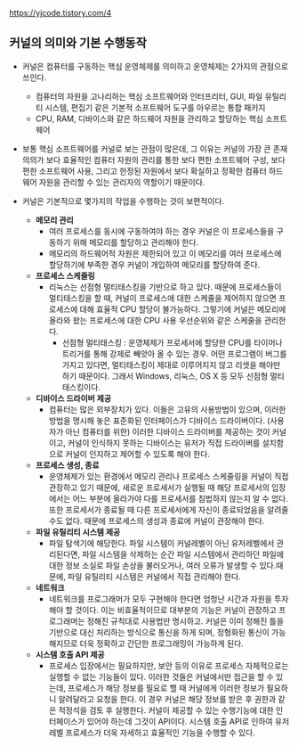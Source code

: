 https://yjcode.tistory.com/4



## 커널의 의미와 기본 수행동작



* 커널은 컴퓨터를 구동하는 핵심 운영체제를 의미하고 운영체제는 2가지의 관점으로 쓰인다.
  * 컴퓨터의 자원을 고나리하는 핵심 소프트웨어와 인터프리터, GUI, 파일 유틸리티 시스템, 편집기 같은 기본적 소프트웨어 도구를 아우르는 통합 패키지
  * CPU, RAM, 디바이스와 같은 하드웨어 자원을 관리하고 할당하는 핵심 소프트웨어
* 보통 핵심 소프트웨어를 커널로 보는 관점이 많은데, 그 이유는 커널의 가장 큰 존재의의가 보다 효율적인 컴퓨터 자원의 관리를 통한 보다 편한 소프트웨어 구성, 보다 편한 소프트웨어 사용, 그리고 한정된 자원에서 보다 확실하고 정확한 컴퓨터 하드웨어 자원을 관리할 수 있는 관리자의 역할이기 때문이다.

* 커널은 기본적으로 몇가지의 작업을 수행하는 것이 보편적이다.
  * **메모리 관리** 
    * 여러 프로세스를 동시에 구동하여야 하는 경우 커널은 이 프로세스들을 구동하기 위해 메모리를 할당하고 관리해야 한다.
    * 메모리의 하드웨어적 자원은 제한되어 있고 이 메모리를 여러 프로세스에 할당하기에 부족한 경우 커널이 개입하여 메모리를 할당하여 준다. 
  * **프로세스 스케줄링** 
    * 리눅스는 선점형 멀티태스킹을 기반으로 하고 있다. 때문에 프로세스들이 멀티태스킹을 할 때, 커널이 프로세스에 대한 스케줄을 제어하지 않으면 프로세스에 대해 효율적 CPU 할당이 불가능하다. 그렇기에 커널은 메모리에 올라와 왔는 프로세스에 대한 CPU 사용 우선순위와 같은 스케줄을 관리한다.
      * 선점형 멀티태스킹 : 운영체제가 프로세서에 할당한 CPU를 타이머나 트리거를 통해 강제로 빼앗아 올 수 있는 경우. 어떤 프로그램이 버그를 가지고 있다면, 멀티태스킹이 제대로 이루어지지 않고 리셋을 해야만 하기 때문이다. 그래서 Windows, 리눅스, OS X 등 모두 선점형 멀티태스킹이다.
  * **디바이스 드라이버 제공** 
    * 컴퓨터는 많은 외부장치가 있다. 이들은 고유의 사용방법이 있으며, 이러한 방법을 명시해 놓은 표준화된 인터페이스가 디바이스 드라이버이다. (사용자가 아닌 컴퓨터를 위한)  이러한 디바이스 드라이버를 제공하는 것이 커널이고, 커널이 인식하지 못하는 디바이스는 유저가 직접 드라이버를 설치함으로 커널이 인지하고 제어할 수 있도록 해야 한다.
  * **프로세스 생성, 종료** 
    * 운영체제가 있는 환경에서 메모리 관리나 프로세스 스케줄링을 커널이 직접 관장하고 있기 때문에, 새로운 프로세서가 실행될 때 해당 프로세서의 입장에서는 어느 부분에 올라가야 다를 프로세서를 침법하지 않는지 알 수 없다. 또한 프로세서가 종료될 때 다른 프로세서에게 자신이 종료되었음을 알려줄 수도 없다. 때문에 프로세스의 생성과 종료에 커널이 관장해야 한다. 
  * **파일 유틸리티 시스템 제공**
    * 파일 탐색기에 해당한다. 파일 시스템이 커널레벨이 아닌 유저레벨에서 관리된다면, 파일 시스템을 삭제하는 순간 파일 시스템에서 관리하던 파일에 대한 정보 소실로 파일 손상을 불러오거나, 여러 오류가 발생할 수 있다.때문에, 파일 유틸리티 시스템은 커널에서 직접 관리해야 한다.
  * **네트워크**
    * 네트워크를 프로그래머가 모두 구현해야 한다면 엄청난 시간과 자원을 투자해야 할 것이다. 이는 비효율적이므로 대부분의 기능은 커널이 관장하고 프로그래머는 정해진 규칙대로 사용법만 명시하고. 커널은 이미 정해진 틀을 기반으로 대신 처리하는 방식으로 통신을 하게 되며, 정형화된 통신이 가능해지므로 더욱 정확하고 간단한 프로그래밍이 가능하게 된다.
  * **시스템 호출 API 제공**
    * 프로세스 입장에서는 필요하지만, 보안 등의 이유로 프로세스 자체적으로는 실행할 수 없는 기능들이 있다. 이러한 것들은 커널에서만 접근을 할 수 있는데, 프로세스가 해당 정보를 필요로 핼 때 커널에게 이러한 정보가 필요하니 알려달라고 요청을 한다. 이 경우 커널은 해당 정보를 받은 후 권한과 같은 적정석을 검토 후 실행한다. 커널이 제공할 수 있는 수행기능에 대한 인터페이스가 있어야 하는데 그것이 API이다. 시스템 호출 API로 인하여 유저레벨 프로세스가 더욱 자세하고 효율적인 기능을 수행할 수 있다. 